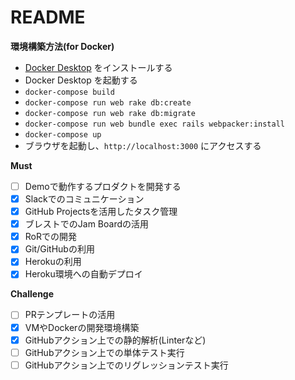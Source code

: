 # README

**環境構築方法(for Docker)**
- [Docker Desktop](https://www.docker.com/products/docker-desktop) をインストールする
- Docker Desktop を起動する
- `docker-compose build`
- `docker-compose run web rake db:create`
- `docker-compose run web rake db:migrate`
- `docker-compose run web bundle exec rails webpacker:install`
- `docker-compose up`
- ブラウザを起動し、`http://localhost:3000` にアクセスする

**Must**

- [ ] Demoで動作するプロダクトを開発する
- [x] Slackでのコミュニケーション
- [x] GitHub Projectsを活用したタスク管理
- [x] ブレストでのJam Boardの活用
- [x] RoRでの開発
- [x] Git/GitHubの利用
- [x] Herokuの利用
- [x] Heroku環境への自動デプロイ

**Challenge**
- [ ] PRテンプレートの活用
- [x] VMやDockerの開発環境構築
- [x] GitHubアクション上での静的解析(Linterなど)
- [ ] GitHubアクション上での単体テスト実行
- [ ] GitHubアクション上でのリグレッションテスト実行
